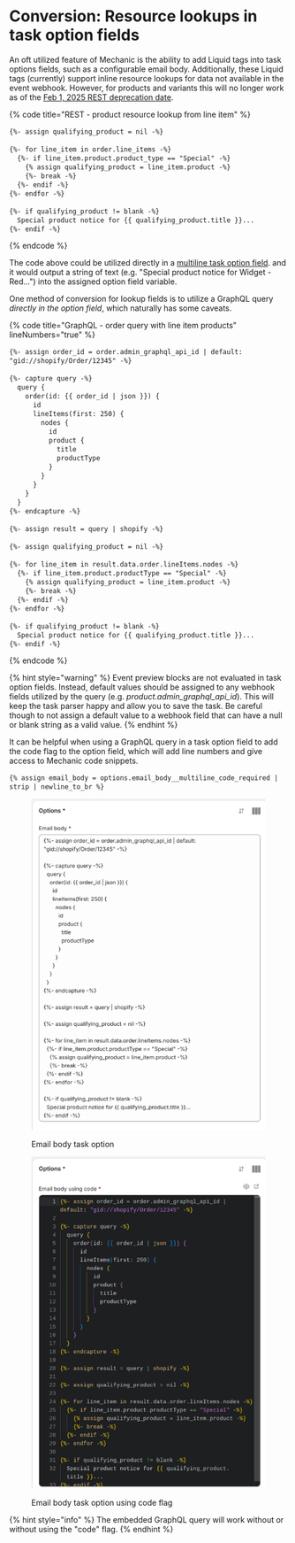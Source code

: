 # Conversion: Resource lookups in task option fields

An oft utilized feature of Mechanic is the ability to add Liquid tags into task options fields, such as a configurable email body. Additionally, these Liquid tags (currently) support inline resource lookups for data not available in the event webhook. However, for products and variants this will no longer work as of the [Feb 1, 2025 REST deprecation date](../../platform/liquid/objects/shopify/).

{% code title="REST - product resource lookup from line item" %}
```liquid
{%- assign qualifying_product = nil -%}

{%- for line_item in order.line_items -%}
  {%- if line_item.product.product_type == "Special" -%}
    {% assign qualifying_product = line_item.product -%}
    {%- break -%}
  {%- endif -%}
{%- endfor -%}

{%- if qualifying_product != blank -%}
  Special product notice for {{ qualifying_product.title }}...
{%- endif -%}
```
{% endcode %}

The code above could be utilized directly in a [multiline task option field](../../core/tasks/options/#flags). and it would output a string of text (e.g. "Special product notice for Widget - Red...") into the assigned option field variable.

One method of conversion for lookup fields is to utilize a GraphQL query _directly in the option field_, which naturally has some caveats.

{% code title="GraphQL - order query with line item products" lineNumbers="true" %}
```liquid
{%- assign order_id = order.admin_graphql_api_id | default: "gid://shopify/Order/12345" -%}

{%- capture query -%}
  query {
    order(id: {{ order_id | json }}) {
      id
      lineItems(first: 250) {
        nodes {
          id
          product {
            title
            productType
          }
        }
      }
    }
  }
{%- endcapture -%}

{%- assign result = query | shopify -%}

{%- assign qualifying_product = nil -%}

{%- for line_item in result.data.order.lineItems.nodes -%}
  {%- if line_item.product.productType == "Special" -%}
    {% assign qualifying_product = line_item.product -%}
    {%- break -%}
  {%- endif -%}
{%- endfor -%}

{%- if qualifying_product != blank -%}
  Special product notice for {{ qualifying_product.title }}...
{%- endif -%}
```
{% endcode %}



{% hint style="warning" %}
Event preview blocks are not evaluated in task option fields. Instead, default values should be assigned to any webhook fields utilized by the query (e.g. _product.admin\_graphql\_api\_id_). This will keep the task parser happy and allow you to save the task. Be careful though to not assign a default value to a webhook field that can have a null or blank string as a valid value.
{% endhint %}

It can be helpful when using a GraphQL query in a task option field to add the code flag to the option field, which will add line numbers and give access to Mechanic code snippets.

```liquid
{% assign email_body = options.email_body__multiline_code_required | strip | newline_to_br %}
```

<div><figure><img src="../../.gitbook/assets/Screenshot 2025-01-13 1.26.00 PM.png" alt=""><figcaption><p>Email body task option</p></figcaption></figure> <figure><img src="../../.gitbook/assets/Screenshot 2025-01-13 1.26.16 PM.png" alt=""><figcaption><p>Email body task option using code flag</p></figcaption></figure></div>

{% hint style="info" %}
The embedded GraphQL query will work without or without using the "code" flag.
{% endhint %}
